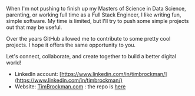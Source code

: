 When I'm not pushing to finish up my Masters of Science in Data Science, parenting, or working full time as a Full Stack Engineer, I like writing fun, simple software. My time is limited, but I'll try to push some simple projects out that may be useful.


Over the years GitHub allowed me to contribute to some pretty cool projects. I hope it offers the same opportunity to you.


Let's connect, collaborate, and create together to build a better digital world!
 - LinkedIn account: [https://www.linkedin.com/in/timbrockman/](https://www.linkedin.com/in/timbrockman/)
 - Website: [TimBrockman.com](https://timbrockman.com) : the repo is [here](https://github.com/timBrockman/timbrockman.com) 
